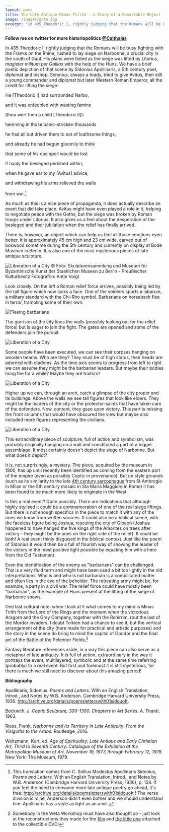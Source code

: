 ```yaml
---
layout: post
title: The Late Antique Minas Tirith - a Story of a Remarkable Object
image: /images/gate.jpg
excerpt: "In 435 Theodoric I, rightly judging that the Romans will be busy fighting with the Franks on the Rhine, rushed to lay siege on Narbonne, a crucial city in the south of Gaul."
---
```

**Follow me on twitter for more historiopolitics [@Calthalas](https://twitter.com/Calthalas)**

In 435 Theodoric I, rightly judging that the Romans will be busy fighting with the Franks on the Rhine, rushed to lay siege on Narbonne, a crucial city in the south of Gaul. His plans were foiled as the siege was lifted by Litorius, *magister militum per Gallias* with the help of the Huns. We have a brief poetic depiction of that scene by Sidonius Apollinaris, a 5th century poet, diplomat and bishop. Sidonius, always a toady, tried to give Avitus, then still a young commander and diplomat but later Western Roman Emperor, all the credit for lifting the siege:


He [Theodoric I] had surrounded Narbo,

and it was enfeebled with wasting famine

(thou wert then a child [Theodoric II]):

hemming in those panic-stricken thousands

he had all but driven them to eat of loathsome things,

and already he had begun gloomily to think

that some of his due spoil would be lost

if haply the besieged perished within,

when he gave ear to my [Avitus] advice,

and withdrawing his arms relieved the walls

from war.[^1]


As much as this is a nice piece of propaganda, it does actually describe an event that did take place. Avitus might have even played a role in it, helping to negotiate peace with the Goths, but the siege was broken by Roman troops under Litorius. It also gives us a feel about the desperation of the besieged and their jubilation when the relief has finally arrived.

There is, however, an object which can help us feel all those emotions even better. It is approximately 45 cm high and 23 cm wide, carved out of boxwood sometime during the 5th century and currently on display at Bode Museum in Berlin. It is also one of the most mysterious pieces of late antique sculpture.

![Liberation of a City © Foto: Skulpturensammlung und Museum für Byzantinische Kunst der Staatlichen Museen zu Berlin - Preußischer Kulturbesitz Fotograf/in: Antje Voigt](/images/Befreiung.jpg)

Look closely. On the left a Roman relief force arrives, possibly being led by the tall figure which now lacks a face. One of the soldiers sports a labarum, a military standard with the Chi-Rho symbol. Barbarians on horseback flee in terror, trampling some of their own.

![Fleeing barbarians](/images/trampled.jpg)

The garrison of the city lines the walls (possibly looking out for the relief force) but is eager to join the fight. The gates are opened and some of the defenders join the pursuit.

![Liberation of a City](/images/gate.jpg)

Some people have been executed, we can see their corpses hanging on wooden beams. Who are they? They must be of high status, their heads are adorned with diadems. As the time axis seems to progress from left to right we can assume they might be the barbarian leaders. But maybe their bodies hung the for a while? Maybe they are traitors?

![Liberation of a City](/images/corpses.jpg)

Higher up we can, through an arch, catch a glimpse of the city proper and its buildings. Above the walls we see tall figures that look like elders. They might be the leaders of the city or the protector-saints that have taken care of the defenders. Now, content, they gaze upon victory. This part is missing the front columns that would have obscured the view but maybe also included more figures representing the civilians.

![Liberation of a City](/images/saints.jpg)

This extraordinary piece of sculpture, full of action and symbolism, was probably originally hanging on a wall and constituted a part of a bigger assemblage. It most certainly doesn't depict the siege of Narbonne. But what does it depict?

It is, not surprisingly, a mystery. The piece, acquired by the museum in 1900, has up until recently been identified as coming from the eastern part of the empire (even as possibly Coptic in provenance). But on style grounds (such as its similarity to the late [4th century sarcophagus](https://upload.wikimedia.org/wikipedia/commons/3/32/9820_-_Milano_-_Sant%27Ambrogio_-_Sarcofago_di_Stilicone_-_Foto_Giovanni_Dall%27Orto_25-Apr-2007.jpg) from St Ambrogio in Milan or the 5th century mosaic in Sta Maria Maggiore in Rome) it has been found to be much more likely to originate in the West.

Is this a real event? Quite possibly. There are indications that although highly stylised it could be a commemoration of one of the real siege liftings. But there is not enough specifics in the piece to match it with any of the ones we know from written sources. It could also be a biblical scene, with the faceless figure being Joshua, rescuing the city of Gibeon (Joshua happened to have hanged the five kings of the Amorites on trees after victory - they might be the ones on the right side of the relief). It could be both! A real event thinly disguised in the biblical context. Just like the poem of Sidonius it would then be a full of flourish way of showing the leader of the victory in the most positive light possible by equating him with a hero from the Old Testament.

Even the identification of the enemy as "barbarians" can be challenged. This is a very fluid term and might have been used a bit too lightly in the old interpretations. Who is and who is not barbarian is a complicated matter and often lies in the eye of the beholder. The retreating army might be, for example, a party in a civil war. The relief force could have mostly been "barbarian", as the example of Huns present at the lifting of the siege of Narbonne shows.

One last cultural note: when I look at it what comes to my mind is Minas Tirith from the Lord of the Rings and the moment when the victorious Aragorn and the Grey Company, together with the Rohirrim, rout the last of the Mordor invaders. I doubt Tolkien had a chance to see it, but the vertical arrangement of the city (here made for practical and artistic purposes) and the story in the scene do bring to mind the capital of Gondor and the final act of the Battle of the Pelennor Fields.[^2] 

Fantasy literature references aside, in a way this piece can also serve as a metaphor of late antiquity. It is full of action, extraordinary in the way it portrays the event, multilayered, symbolic and at the same time referring (probably) to a real event. But first and foremost it is still mysterious, for there is much we still need to discover about this amazing period!

**Bibliography**

Apollinaris, Sidonius. *Poems and Letters.* With an English Translation, Introd., and Notes by W.B. Anderson. Cambridge Harvard University Press, 1936. http://archive.org/details/poemsletterswith01sidouoft.

Beckwith, J. *Coptic Sculpture, 300-1300. Chapters in Art Series.* A. Tiranti, 1963.

Riess, Frank. *Narbonne and Its Territory in Late Antiquity: From the Visigoths to the Arabs.* Routledge, 2016.

Weitzmann, Kurt, ed. *Age of Spirituality: Late Antique and Early Christian Art, Third to Seventh Century: Catalogue of the Exhibition at the Metropolitan Museum of Art, November 19, 1977, through February 12, 1978.* New York: The Museum, 1979.


[^1]: This translation comes from C. Sollius Modestus Apollinaris Sidonius, *Poems and Letters.* With an English Translation, Introd., and Notes by W.B. Anderson (Cambridge Harvard University Press, 1936), p. 158. If you feel the need to consume more late antique poetry go ahead, it's free:  http://archive.org/details/poemsletterswith01sidouoft ! The verse division is mine, Anderson didn't even bother and we should understand him: Apollinaris has a style as light as an anvil.

[^2]: Somebody in the Weta Workshop must have also thought so - just look at the reconstructions they made for the [film](https://www.wetanz.com/shop/environments/minas-tirith) and [the little one](https://images-na.ssl-images-amazon.com/images/I/81fnSiqUmHL._SY450_.jpg) attached to the collectible DVD!

